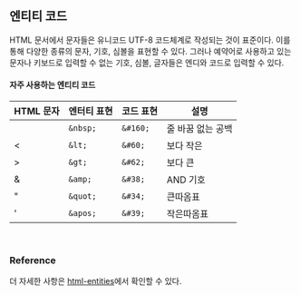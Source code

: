 ## 엔티티 코드

HTML 문서에서 문자들은 유니코드 UTF-8 코드체계로 작성되는 것이 표준이다. 이를 통해 다양한 종류의 문자, 기호, 심볼을 표현할 수 있다. 그러나 예약어로 사용하고 있는 문자나 키보드로 입력할 수 없는 기호, 심볼, 글자들은 엔디와 코드로 입력할 수 있다.

#### 자주 사용하는 엔티티 코드

| HTML 문자 | 엔터티 표현 | 코드 표현 | 설명              |
| --------- | ----------- | --------- | ----------------- |
|           | `&nbsp;`    | `&#160;`  | 줄 바꿈 없는 공백 |
| <         | `&lt;`      | `&#60;`   | 보다 작은         |
| >         | `&gt;`      | `&#62;`   | 보다 큰           |
| &         | `&amp;`     | `&#38;`   | AND 기호          |
| "         | `&quot;`    | `&#34;`   | 큰따옴표          |
| '         | `&apos;`    | `&#39;`   | 작은따옴표        |

<br/>

### Reference

더 자세한 사항은 [html-entities](https://symbl.cc/kr/html-entities/)에서 확인할 수 있다.
